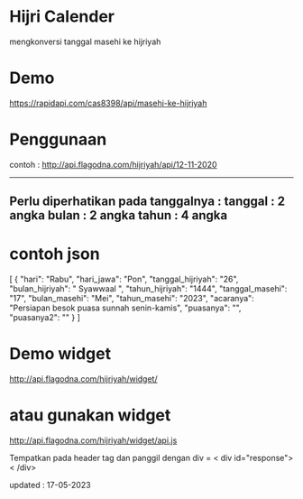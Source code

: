  # Hijri Calender
mengkonversi tanggal masehi ke hijriyah

# Demo
https://rapidapi.com/cas8398/api/masehi-ke-hijriyah

# Penggunaan
contoh : http://api.flagodna.com/hijriyah/api/12-11-2020

---
Perlu diperhatikan pada tanggalnya : 
tanggal : 2 angka
bulan : 2 angka
tahun : 4 angka
--- 

# contoh json
[
    {
        "hari": "Rabu",
        "hari_jawa": "Pon",
        "tanggal_hijriyah": "26",
        "bulan_hijriyah": " Syawwaal ",
        "tahun_hijriyah": "1444",
        "tanggal_masehi": "17",
        "bulan_masehi": "Mei",
        "tahun_masehi": "2023",
        "acaranya": "Persiapan besok puasa sunnah senin-kamis",
        "puasanya": "",
        "puasanya2": ""
    }
]


# Demo widget 
http://api.flagodna.com/hijriyah/widget/

# atau gunakan widget 
http://api.flagodna.com/hijriyah/widget/api.js

Tempatkan pada header tag  <script src="http://api.flagodna.com/hijriyah/widget/api.js"></script> 
 dan panggil dengan div = < div id="response"> < /div>
 
 updated : 17-05-2023
